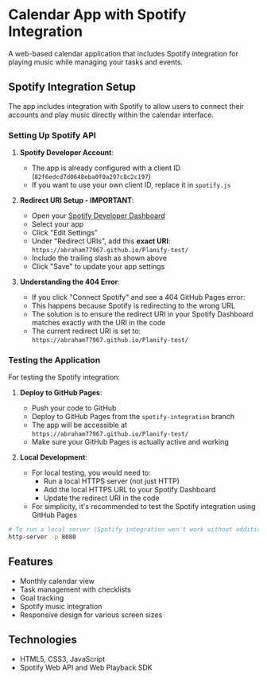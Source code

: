 # Calendar App with Spotify Integration

A web-based calendar application that includes Spotify integration for playing music while managing your tasks and events.

## Spotify Integration Setup

The app includes integration with Spotify to allow users to connect their accounts and play music directly within the calendar interface.

### Setting Up Spotify API

1. **Spotify Developer Account**:
   - The app is already configured with a client ID (`82f6edcd7d0648eba0f0a297c8c2c197`)
   - If you want to use your own client ID, replace it in `spotify.js`

2. **Redirect URI Setup - IMPORTANT**:
   - Open your [Spotify Developer Dashboard](https://developer.spotify.com/dashboard)
   - Select your app
   - Click "Edit Settings"
   - Under "Redirect URIs", add this **exact URI**: `https://abraham77967.github.io/Planify-test/`
   - Include the trailing slash as shown above
   - Click "Save" to update your app settings

3. **Understanding the 404 Error**:
   - If you click "Connect Spotify" and see a 404 GitHub Pages error:
   - This happens because Spotify is redirecting to the wrong URL
   - The solution is to ensure the redirect URI in your Spotify Dashboard matches exactly with the URI in the code
   - The current redirect URI is set to: `https://abraham77967.github.io/Planify-test/`

### Testing the Application

For testing the Spotify integration:

1. **Deploy to GitHub Pages**:
   - Push your code to GitHub
   - Deploy to GitHub Pages from the `spotify-integration` branch
   - The app will be accessible at `https://abraham77967.github.io/Planify-test/`
   - Make sure your GitHub Pages is actually active and working

2. **Local Development**:
   - For local testing, you would need to:
     - Run a local HTTPS server (not just HTTP)
     - Add the local HTTPS URL to your Spotify Dashboard
     - Update the redirect URI in the code
   - For simplicity, it's recommended to test the Spotify integration using GitHub Pages

```bash
# To run a local server (Spotify integration won't work without additional setup)
http-server -p 8080
```

## Features

- Monthly calendar view
- Task management with checklists
- Goal tracking
- Spotify music integration
- Responsive design for various screen sizes

## Technologies

- HTML5, CSS3, JavaScript
- Spotify Web API and Web Playback SDK
